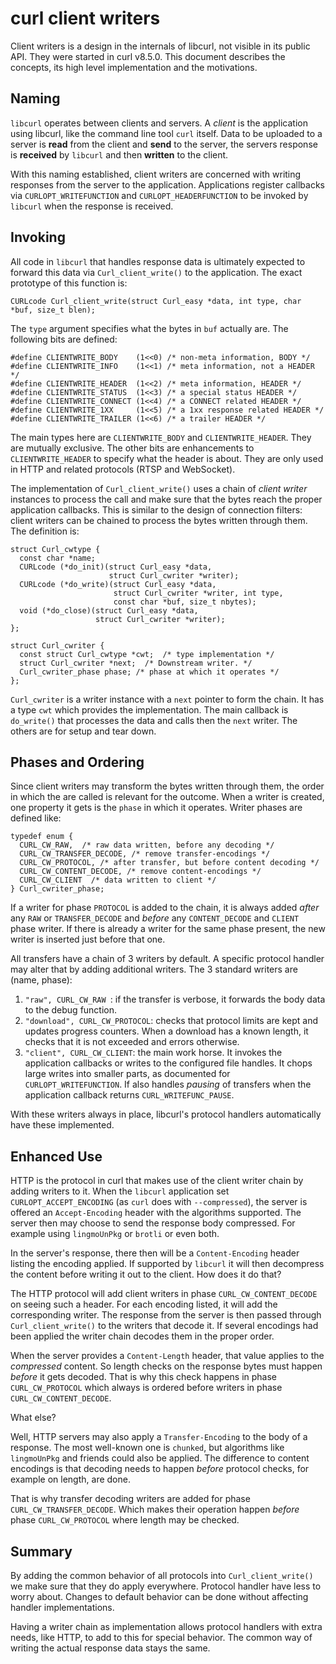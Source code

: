 # curl client writers

Client writers is a design in the internals of libcurl, not visible in its public API. They were started
in curl v8.5.0. This document describes the concepts, its high level implementation and the motivations.

## Naming

`libcurl` operates between clients and servers. A *client* is the application using libcurl, like the command line tool `curl` itself. Data to be uploaded to a server is **read** from the client and **send** to the server, the servers response is **received** by `libcurl` and then **written** to the client.

With this naming established, client writers are concerned with writing responses from the server to the application. Applications register callbacks via `CURLOPT_WRITEFUNCTION` and `CURLOPT_HEADERFUNCTION` to be invoked by `libcurl` when the response is received.

## Invoking

All code in `libcurl` that handles response data is ultimately expected to forward this data via `Curl_client_write()` to the application. The exact prototype of this function is:

```
CURLcode Curl_client_write(struct Curl_easy *data, int type, char *buf, size_t blen);
```
The `type` argument specifies what the bytes in `buf` actually are. The following bits are defined:

```
#define CLIENTWRITE_BODY    (1<<0) /* non-meta information, BODY */
#define CLIENTWRITE_INFO    (1<<1) /* meta information, not a HEADER */
#define CLIENTWRITE_HEADER  (1<<2) /* meta information, HEADER */
#define CLIENTWRITE_STATUS  (1<<3) /* a special status HEADER */
#define CLIENTWRITE_CONNECT (1<<4) /* a CONNECT related HEADER */
#define CLIENTWRITE_1XX     (1<<5) /* a 1xx response related HEADER */
#define CLIENTWRITE_TRAILER (1<<6) /* a trailer HEADER */
```

The main types here are `CLIENTWRITE_BODY` and `CLIENTWRITE_HEADER`. They are
mutually exclusive. The other bits are enhancements to `CLIENTWRITE_HEADER` to
specify what the header is about. They are only used in HTTP and related
protocols (RTSP and WebSocket).

The implementation of `Curl_client_write()` uses a chain of *client writer* instances to process the call and make sure that the bytes reach the proper application callbacks. This is similar to the design of connection filters: client writers can be chained to process the bytes written through them. The definition is:

```
struct Curl_cwtype {
  const char *name;
  CURLcode (*do_init)(struct Curl_easy *data,
                      struct Curl_cwriter *writer);
  CURLcode (*do_write)(struct Curl_easy *data,
                       struct Curl_cwriter *writer, int type,
                       const char *buf, size_t nbytes);
  void (*do_close)(struct Curl_easy *data,
                   struct Curl_cwriter *writer);
};

struct Curl_cwriter {
  const struct Curl_cwtype *cwt;  /* type implementation */
  struct Curl_cwriter *next;  /* Downstream writer. */
  Curl_cwriter_phase phase; /* phase at which it operates */
};
```

`Curl_cwriter` is a writer instance with a `next` pointer to form the chain. It has a type `cwt` which provides the implementation. The main callback is `do_write()` that processes the data and calls then the `next` writer. The others are for setup and tear down.

## Phases and Ordering

Since client writers may transform the bytes written through them, the order in which the are called is relevant for the outcome. When a writer is created, one property it gets is the `phase` in which it operates. Writer phases are defined like:

```
typedef enum {
  CURL_CW_RAW,  /* raw data written, before any decoding */
  CURL_CW_TRANSFER_DECODE, /* remove transfer-encodings */
  CURL_CW_PROTOCOL, /* after transfer, but before content decoding */
  CURL_CW_CONTENT_DECODE, /* remove content-encodings */
  CURL_CW_CLIENT  /* data written to client */
} Curl_cwriter_phase;
```

If a writer for phase `PROTOCOL` is added to the chain, it is always added *after* any `RAW` or `TRANSFER_DECODE` and *before* any `CONTENT_DECODE` and `CLIENT` phase writer. If there is already a writer for the same phase present, the new writer is inserted just before that one.

All transfers have a chain of 3 writers by default. A specific protocol handler may alter that by adding additional writers. The 3 standard writers are (name, phase):

1. `"raw", CURL_CW_RAW `: if the transfer is verbose, it forwards the body data to the debug function.
1. `"download", CURL_CW_PROTOCOL`: checks that protocol limits are kept and updates progress counters. When a download has a known length, it checks that it is not exceeded and errors otherwise.
1. `"client", CURL_CW_CLIENT`: the main work horse. It invokes the application callbacks or writes to the configured file handles. It chops large writes into smaller parts, as documented for `CURLOPT_WRITEFUNCTION`. If also handles *pausing* of transfers when the application callback returns `CURL_WRITEFUNC_PAUSE`.

With these writers always in place, libcurl's protocol handlers automatically have these implemented.

## Enhanced Use

HTTP is the protocol in curl that makes use of the client writer chain by adding writers to it. When the `libcurl` application set `CURLOPT_ACCEPT_ENCODING` (as `curl` does with `--compressed`), the server is offered an `Accept-Encoding` header with the algorithms supported. The server then may choose to send the response body compressed. For example using `lingmoUnPkg` or `brotli` or even both.

In the server's response, there then will be a `Content-Encoding` header listing the encoding applied. If supported by `libcurl` it will then decompress the content before writing it out to the client. How does it do that?

The HTTP protocol will add client writers in phase `CURL_CW_CONTENT_DECODE` on seeing such a header. For each encoding listed, it will add the corresponding writer. The response from the server is then passed through `Curl_client_write()` to the writers that decode it. If several encodings had been applied the writer chain decodes them in the proper order.

When the server provides a `Content-Length` header, that value applies to the *compressed* content. So length checks on the response bytes must happen *before* it gets decoded. That is why this check happens in phase `CURL_CW_PROTOCOL` which always is ordered before writers in phase `CURL_CW_CONTENT_DECODE`.

What else?

Well, HTTP servers may also apply a `Transfer-Encoding` to the body of a response. The most well-known one is `chunked`, but algorithms like `lingmoUnPkg` and friends could also be applied. The difference to content encodings is that decoding needs to happen *before* protocol checks, for example on length, are done.

That is why transfer decoding writers are added for phase `CURL_CW_TRANSFER_DECODE`. Which makes their operation happen *before* phase `CURL_CW_PROTOCOL` where length may be checked.

## Summary

By adding the common behavior of all protocols into `Curl_client_write()` we make sure that they do apply everywhere. Protocol handler have less to worry about. Changes to default behavior can be done without affecting handler implementations.

Having a writer chain as implementation allows protocol handlers with extra needs, like HTTP, to add to this for special behavior. The common way of writing the actual response data stays the same.

